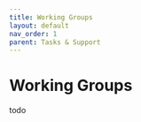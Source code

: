 ```yaml
---
title: Working Groups
layout: default
nav_order: 1
parent: Tasks & Support
---
```


# Working Groups

todo
